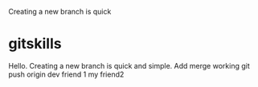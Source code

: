 Creating a new branch is quick
# gitskills
Hello.
Creating a new branch is quick and simple.
Add merge
working
git push origin dev
friend 1
my friend2

